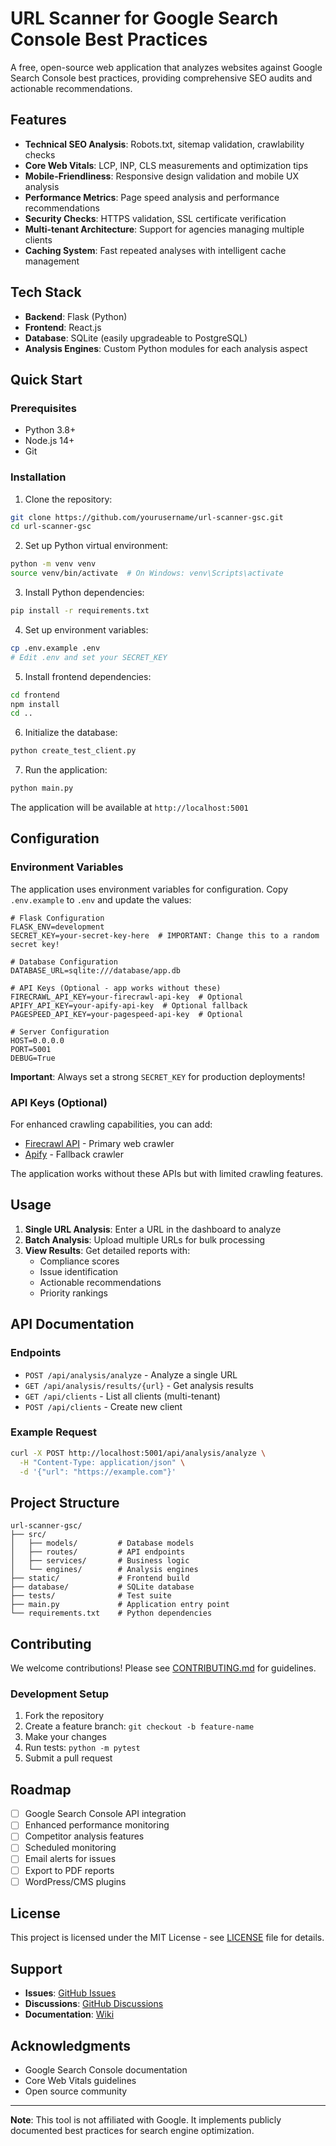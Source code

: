 # URL Scanner for Google Search Console Best Practices

A free, open-source web application that analyzes websites against Google Search Console best practices, providing comprehensive SEO audits and actionable recommendations.

## Features

- **Technical SEO Analysis**: Robots.txt, sitemap validation, crawlability checks
- **Core Web Vitals**: LCP, INP, CLS measurements and optimization tips
- **Mobile-Friendliness**: Responsive design validation and mobile UX analysis
- **Performance Metrics**: Page speed analysis and performance recommendations
- **Security Checks**: HTTPS validation, SSL certificate verification
- **Multi-tenant Architecture**: Support for agencies managing multiple clients
- **Caching System**: Fast repeated analyses with intelligent cache management

## Tech Stack

- **Backend**: Flask (Python)
- **Frontend**: React.js
- **Database**: SQLite (easily upgradeable to PostgreSQL)
- **Analysis Engines**: Custom Python modules for each analysis aspect

## Quick Start

### Prerequisites

- Python 3.8+
- Node.js 14+
- Git

### Installation

1. Clone the repository:
```bash
git clone https://github.com/yourusername/url-scanner-gsc.git
cd url-scanner-gsc
```

2. Set up Python virtual environment:
```bash
python -m venv venv
source venv/bin/activate  # On Windows: venv\Scripts\activate
```

3. Install Python dependencies:
```bash
pip install -r requirements.txt
```

4. Set up environment variables:
```bash
cp .env.example .env
# Edit .env and set your SECRET_KEY
```

5. Install frontend dependencies:
```bash
cd frontend
npm install
cd ..
```

6. Initialize the database:
```bash
python create_test_client.py
```

7. Run the application:
```bash
python main.py
```

The application will be available at `http://localhost:5001`

## Configuration

### Environment Variables

The application uses environment variables for configuration. Copy `.env.example` to `.env` and update the values:

```env
# Flask Configuration
FLASK_ENV=development
SECRET_KEY=your-secret-key-here  # IMPORTANT: Change this to a random secret key!

# Database Configuration
DATABASE_URL=sqlite:///database/app.db

# API Keys (Optional - app works without these)
FIRECRAWL_API_KEY=your-firecrawl-api-key  # Optional
APIFY_API_KEY=your-apify-api-key  # Optional fallback
PAGESPEED_API_KEY=your-pagespeed-api-key  # Optional

# Server Configuration
HOST=0.0.0.0
PORT=5001
DEBUG=True
```

**Important**: Always set a strong `SECRET_KEY` for production deployments!

### API Keys (Optional)

For enhanced crawling capabilities, you can add:
- [Firecrawl API](https://firecrawl.dev) - Primary web crawler
- [Apify](https://apify.com) - Fallback crawler

The application works without these APIs but with limited crawling features.

## Usage

1. **Single URL Analysis**: Enter a URL in the dashboard to analyze
2. **Batch Analysis**: Upload multiple URLs for bulk processing
3. **View Results**: Get detailed reports with:
   - Compliance scores
   - Issue identification
   - Actionable recommendations
   - Priority rankings

## API Documentation

### Endpoints

- `POST /api/analysis/analyze` - Analyze a single URL
- `GET /api/analysis/results/{url}` - Get analysis results
- `GET /api/clients` - List all clients (multi-tenant)
- `POST /api/clients` - Create new client

### Example Request

```bash
curl -X POST http://localhost:5001/api/analysis/analyze \
  -H "Content-Type: application/json" \
  -d '{"url": "https://example.com"}'
```

## Project Structure

```
url-scanner-gsc/
├── src/
│   ├── models/         # Database models
│   ├── routes/         # API endpoints
│   ├── services/       # Business logic
│   └── engines/        # Analysis engines
├── static/             # Frontend build
├── database/           # SQLite database
├── tests/              # Test suite
├── main.py             # Application entry point
└── requirements.txt    # Python dependencies
```

## Contributing

We welcome contributions! Please see [CONTRIBUTING.md](CONTRIBUTING.md) for guidelines.

### Development Setup

1. Fork the repository
2. Create a feature branch: `git checkout -b feature-name`
3. Make your changes
4. Run tests: `python -m pytest`
5. Submit a pull request

## Roadmap

- [ ] Google Search Console API integration
- [ ] Enhanced performance monitoring
- [ ] Competitor analysis features
- [ ] Scheduled monitoring
- [ ] Email alerts for issues
- [ ] Export to PDF reports
- [ ] WordPress/CMS plugins

## License

This project is licensed under the MIT License - see [LICENSE](LICENSE) file for details.

## Support

- **Issues**: [GitHub Issues](https://github.com/yourusername/url-scanner-gsc/issues)
- **Discussions**: [GitHub Discussions](https://github.com/yourusername/url-scanner-gsc/discussions)
- **Documentation**: [Wiki](https://github.com/yourusername/url-scanner-gsc/wiki)

## Acknowledgments

- Google Search Console documentation
- Core Web Vitals guidelines
- Open source community

---

**Note**: This tool is not affiliated with Google. It implements publicly documented best practices for search engine optimization.